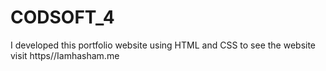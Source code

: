 # CODSOFT_4
I developed this portfolio website using HTML and CSS to see the website visit https//Iamhasham.me
